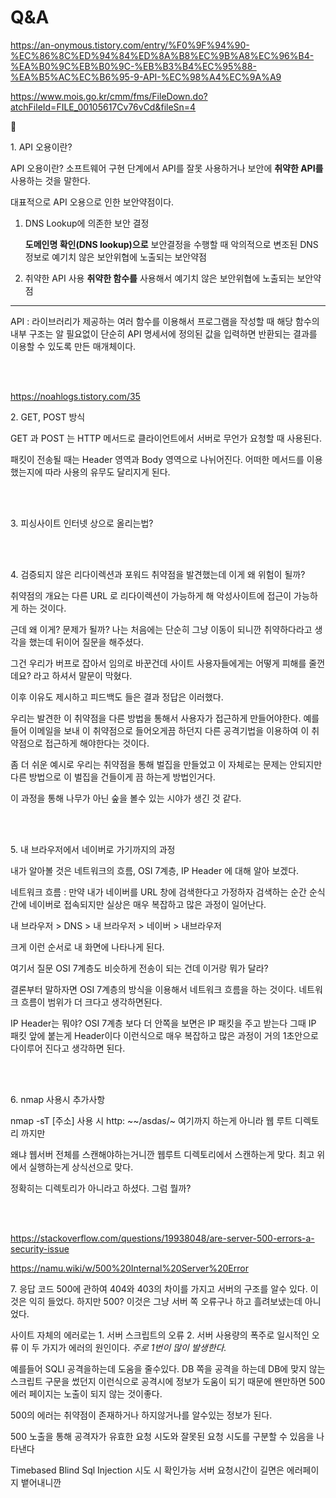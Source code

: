# Q&A

https://an-onymous.tistory.com/entry/%F0%9F%94%90-%EC%86%8C%ED%94%84%ED%8A%B8%EC%9B%A8%EC%96%B4-%EA%B0%9C%EB%B0%9C-%EB%B3%B4%EC%95%88-%EA%B5%AC%EC%B6%95-9-API-%EC%98%A4%EC%9A%A9

https://www.mois.go.kr/cmm/fms/FileDown.do?atchFileId=FILE_00105617Cv76vCd&fileSn=4

🐌

<p>
1. API 오용이란?
</p>

API 오용이란? 소프트웨어 구현 단계에서 API를 잘못 사용하거나 보안에 **취약한 API를** 사용하는 것을 말한다.

대표적으로 API 오용으로 인한 보안약점이다.
1. DNS Lookup에 의존한 보안 결정

    **도메인명 확인(DNS lookup)으로** 보안결정을 수행할 때 악의적으로 변조된 
    DNS 정보로 예기치 않은 보안위협에 노출되는 보안약점

2. 취약한 API 사용
   **취약한 함수를** 사용해서 예기치 않은 보안위협에 노출되는 보안약점

---

API : 라이브러리가 제공하는 여러 함수를 이용해서 프로그램을 작성할 때 해당 함수의 내부 구조는 알 필요없이 단순히 API 명세서에 정의된 값을 입력하면 반환되는 결과를 이용할 수 있도록 만든 매개체이다.

<br><br>

https://noahlogs.tistory.com/35

<p>
2. GET, POST 방식
   
GET 과 POST 는 HTTP 메서드로 클라이언트에서 서버로 무언가 요청할 때 사용된다.

패킷이 전송될 때는 Header 영역과 Body 영역으로 나뉘어진다. 어떠한 메서드를 이용했는지에 따라 사용의 유무도 달리지게 된다.

<br><br>

<p>
3. 피싱사이트 인터넷 상으로 올리는법?

<br><br>

<p>
4. 검증되지 않은 리다이렉션과 포워드 취약점을 발견했는데 이게 왜 위험이 될까?

취약점의 개요는 다른 URL 로 리다이렉션이 가능하게 해 악성사이트에 접근이 가능하게 하는 것이다.

근데 왜 이게? 문제가 될까? 나는 처음에는 단순히 그냥 이동이 되니깐 취약하다라고 생각을 했는데 뒤이어 질문을 해주셨다.

그건 우리가 버프로 잡아서 임의로 바꾼건데 사이트 사용자들에게는 어떻게 피해를 줄껀데요? 라고 하셔서 말문이 막혔다.

이후 이유도 제시하고 피드백도 들은 결과 정답은 이러했다.

우리는 발견한 이 취약점을 다른 방법을 통해서 사용자가 접근하게 만들어야한다. 예를 들어 이메일을 보내 이 취약점으로 들어오게끔 하던지 다른 공격기법을 이용하여 이 취약점으로 접근하게 해야한다는 것이다.

좀 더 쉬운 예시로 우리는 취약점을 통해 벌집을 만들었고 이 자체로는 문제는 안되지만 다른 방법으로 이 벌집을 건들이게 끔 하는게 방법인거다.

이 과정을 통해 나무가 아닌 숲을 볼수 있는 시야가 생긴 것 같다.

<br><br>

<p>
5. 내 브라우저에서 네이버로 가기까지의 과정

내가 알아볼 것은 네트워크의 흐름, OSI 7계층, IP Header 에 대해 알아 보겠다.

네트워크 흐름 : 만약 내가 네이버를 URL 창에 검색한다고 가정하자 검색하는 순간 순식간에 네이버로 접속되지만 실상은 매우 복잡하고 많은 과정이 일어난다.

내 브라우저 > DNS > 내 브라우저 > 네이버 > 내브라우저

크게 이런 순서로 내 화면에 나타나게 된다.

여기서 질문 OSI 7계층도 비슷하게 전송이 되는 건데 이거랑 뭐가 달라?

결론부터 말하자면 OSI 7계층의 방식을 이용해서 네트워크 흐름을 하는 것이다. 네트워크 흐름이 범위가 더 크다고 생각하면된다.

IP Header는 뭐야? OSI 7계층 보다 더 안쪽을 보면은 IP 패킷을 주고 받는다 그때 IP 패킷 앞에 붙는게 Header이다 이런식으로 매우 복잡하고 많은 과정이 거의 1초안으로 다이루어 진다고 생각하면 된다.

<br><br>

<p>
6. nmap 사용시 추가사항
   
nmap -sT [주소] 사용 시
http: ~~/asdas/~ 여기까지 하는게 아니라 웹 루트 디렉토리 까지만

왜냐 웹서버 전체를 스캔해야하는거니깐 웹루트 디렉토리에서 스캔하는게 맞다. 최고 위에서 실행하는게 상식선으로 맞다.

정확히는 디렉토리가 아니라고 하셨다. 그럼 뭘까?

<br><br>

https://stackoverflow.com/questions/19938048/are-server-500-errors-a-security-issue

https://namu.wiki/w/500%20Internal%20Server%20Error

<p>
7. 응답 코드 500에 관하여
404와 403의 차이를 가지고 서버의 구조를 알수 있다. 이것은 익히 들었다. 하지만 500? 이것은 그냥 서버 쪽 오류구나 하고 흘려보냈는데 아니었다.

사이트 자체의 에러로는 1. 서버 스크립트의 오류 2. 서버 사용량의 폭주로 일시적인 오류 이 두 가지가 에러의 원인이다. *주로 1번이 많이 발생한다.*

예를들어 SQLI 공격을하는데 도움을 줄수있다. DB 쪽을 공격을 하는데 DB에 맞지 않는 스크립트 구문을 썼던지 이런식으로 공격시에 정보가 도움이 되기 때문에 왠만하면 500에러 페이지는 노출이 되지 않는 것이좋다.

500의 에러는 취약점이 존재하거나 하지않거나를 알수있는 정보가 된다.

500 노출을 통해 공격자가 유효한 요청 시도와 잘못된 요청 시도를 구분할 수 있음을 나타낸다

Timebased Blind Sql Injection 시도 시 확인가능 서버 요청시간이 길면은 에러페이지 뱉어내니깐